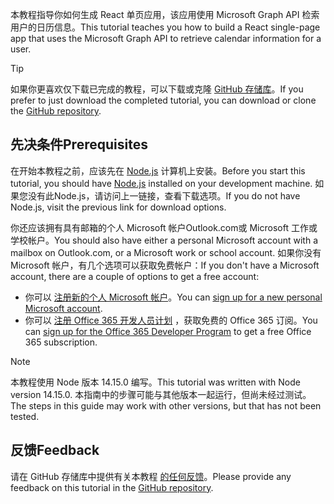 <!-- markdownlint-disable MD002 MD041 -->

<span data-ttu-id="91f9d-101">本教程指导你如何生成 React 单页应用，该应用使用 Microsoft Graph API 检索用户的日历信息。</span><span class="sxs-lookup"><span data-stu-id="91f9d-101">This tutorial teaches you how to build a React single-page app that uses the Microsoft Graph API to retrieve calendar information for a user.</span></span>

> [!TIP]
> <span data-ttu-id="91f9d-102">如果你更喜欢仅下载已完成的教程，可以下载或克隆 [GitHub 存储库](https://github.com/microsoftgraph/msgraph-training-reactspa)。</span><span class="sxs-lookup"><span data-stu-id="91f9d-102">If you prefer to just download the completed tutorial, you can download or clone the [GitHub repository](https://github.com/microsoftgraph/msgraph-training-reactspa).</span></span>

## <a name="prerequisites"></a><span data-ttu-id="91f9d-103">先决条件</span><span class="sxs-lookup"><span data-stu-id="91f9d-103">Prerequisites</span></span>

<span data-ttu-id="91f9d-104">在开始本教程之前，应该先在 [Node.js](https://nodejs.org) 计算机上安装。</span><span class="sxs-lookup"><span data-stu-id="91f9d-104">Before you start this tutorial, you should have [Node.js](https://nodejs.org) installed on your development machine.</span></span> <span data-ttu-id="91f9d-105">如果您没有此Node.js，请访问上一链接，查看下载选项。</span><span class="sxs-lookup"><span data-stu-id="91f9d-105">If you do not have Node.js, visit the previous link for download options.</span></span>

<span data-ttu-id="91f9d-106">你还应该拥有具有邮箱的个人 Microsoft 帐户Outlook.com或 Microsoft 工作或学校帐户。</span><span class="sxs-lookup"><span data-stu-id="91f9d-106">You should also have either a personal Microsoft account with a mailbox on Outlook.com, or a Microsoft work or school account.</span></span> <span data-ttu-id="91f9d-107">如果你没有 Microsoft 帐户，有几个选项可以获取免费帐户：</span><span class="sxs-lookup"><span data-stu-id="91f9d-107">If you don't have a Microsoft account, there are a couple of options to get a free account:</span></span>

- <span data-ttu-id="91f9d-108">你可以 [注册新的个人 Microsoft 帐户](https://signup.live.com/signup?wa=wsignin1.0&rpsnv=12&ct=1454618383&rver=6.4.6456.0&wp=MBI_SSL_SHARED&wreply=https://mail.live.com/default.aspx&id=64855&cbcxt=mai&bk=1454618383&uiflavor=web&uaid=b213a65b4fdc484382b6622b3ecaa547&mkt=E-US&lc=1033&lic=1)。</span><span class="sxs-lookup"><span data-stu-id="91f9d-108">You can [sign up for a new personal Microsoft account](https://signup.live.com/signup?wa=wsignin1.0&rpsnv=12&ct=1454618383&rver=6.4.6456.0&wp=MBI_SSL_SHARED&wreply=https://mail.live.com/default.aspx&id=64855&cbcxt=mai&bk=1454618383&uiflavor=web&uaid=b213a65b4fdc484382b6622b3ecaa547&mkt=E-US&lc=1033&lic=1).</span></span>
- <span data-ttu-id="91f9d-109">你可以 [注册 Office 365 开发人员计划](https://developer.microsoft.com/office/dev-program) ，获取免费的 Office 365 订阅。</span><span class="sxs-lookup"><span data-stu-id="91f9d-109">You can [sign up for the Office 365 Developer Program](https://developer.microsoft.com/office/dev-program) to get a free Office 365 subscription.</span></span>

> [!NOTE]
> <span data-ttu-id="91f9d-110">本教程使用 Node 版本 14.15.0 编写。</span><span class="sxs-lookup"><span data-stu-id="91f9d-110">This tutorial was written with Node version 14.15.0.</span></span> <span data-ttu-id="91f9d-111">本指南中的步骤可能与其他版本一起运行，但尚未经过测试。</span><span class="sxs-lookup"><span data-stu-id="91f9d-111">The steps in this guide may work with other versions, but that has not been tested.</span></span>

## <a name="feedback"></a><span data-ttu-id="91f9d-112">反馈</span><span class="sxs-lookup"><span data-stu-id="91f9d-112">Feedback</span></span>

<span data-ttu-id="91f9d-113">请在 GitHub 存储库中提供有关本教程 [的任何反馈](https://github.com/microsoftgraph/msgraph-training-reactspa)。</span><span class="sxs-lookup"><span data-stu-id="91f9d-113">Please provide any feedback on this tutorial in the [GitHub repository](https://github.com/microsoftgraph/msgraph-training-reactspa).</span></span>
